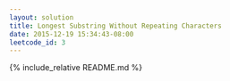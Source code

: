```yaml
---
layout: solution
title: Longest Substring Without Repeating Characters
date: 2015-12-19 15:34:43-08:00
leetcode_id: 3
---
```

{% include_relative README.md %}
